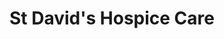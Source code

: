 ---
title: "St David's Hospice Care"
url: /caerphilly/st-davids-hospice-care/
shop: Gebrauchtwaren
---